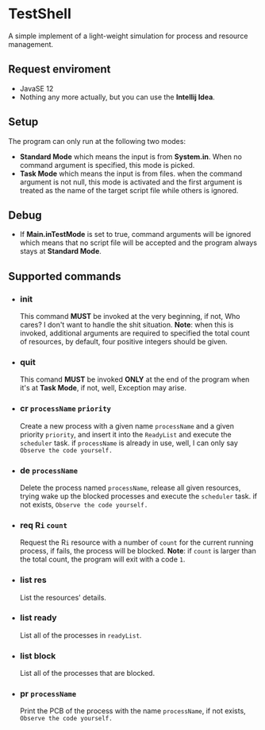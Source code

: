 # TestShell
A simple implement of a light-weight simulation for process and resource management.
## Request enviroment
- JavaSE 12
- Nothing any more actually, but you can use the **Intellij Idea**.
## Setup
The program can only run at the following two modes:
 - **Standard Mode** which means the input is from **System.in**. When no command argument is specified, this mode is picked.
 - **Task Mode** which means the input is from files. when the command argument is not null, this mode is activated and the first argument is treated as the name of the target script file while others is ignored.  
## Debug 
  * If **Main.inTestMode** is set to true, command arguments will be ignored which means that no script file will be accepted and the program always stays at **Standard Mode**.
## Supported commands
  * ### init 
    This command **MUST** be invoked at the very beginning, if not, Who cares? I don't want to handle the shit situation.
    **Note**: when this is invoked, additional arguments are required to specified the total count of resources, by default, four positive integers should be given.
  * ### quit
    This comand **MUST** be invoked **ONLY** at the end of the program when it's at **Task Mode**, if not, well, Exception may arise.
  * ### cr `processName` `priority`
    Create a new process with a given name `processName` and a given priority `priority`, and insert it into the `ReadyList` and execute the `scheduler` task.
    if `processName` is already in use, well, I can only say `Observe the code yourself.`
  * ### de `processName`
    Delete the process named `processName`, release all given resources, trying wake up the blocked processes and execute the `scheduler` task. if not exists, `Observe the code yourself.`
  * ### req R`i` `count`
    Request the R`i` resource with a number of `count` for the current running process, if fails, the process will be blocked.
    **Note**: if `count` is larger than the total count, the program will exit with a code `1`.
  * ### list res
    List the resources' details.
  * ### list ready
    List all of the processes in `readyList`.
  * ### list block
    List all of the processes that are blocked.
  * ### pr `processName`
    Print the PCB of the process with the name `processName`, if not exists, `Observe the code yourself.`
  
